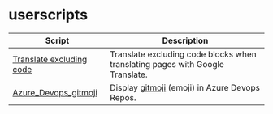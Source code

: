 # userscripts

| Script                       | Description |
| ---------------------------- | ----------- |
| [Translate excluding code](Translate_excluding_code) | Translate excluding code blocks when translating pages with Google Translate.| 
| [Azure_Devops_gitmoji](./Azure_Devops_gitmoji) | Display [gitmoji](https://gitmoji.carloscuesta.me/) (emoji) in Azure Devops Repos. | 
